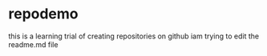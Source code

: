 # repodemo
this is a learning trial of creating repositories on github 
iam trying to edit the readme.md file
